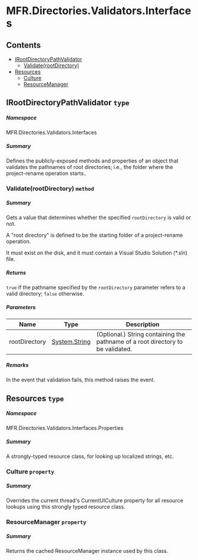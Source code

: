 <a name='assembly'></a>
# MFR.Directories.Validators.Interfaces

## Contents

- [IRootDirectoryPathValidator](#T-MFR-Directories-Validators-Interfaces-IRootDirectoryPathValidator 'MFR.Directories.Validators.Interfaces.IRootDirectoryPathValidator')
  - [Validate(rootDirectory)](#M-MFR-Directories-Validators-Interfaces-IRootDirectoryPathValidator-Validate-System-String- 'MFR.Directories.Validators.Interfaces.IRootDirectoryPathValidator.Validate(System.String)')
- [Resources](#T-MFR-Directories-Validators-Interfaces-Properties-Resources 'MFR.Directories.Validators.Interfaces.Properties.Resources')
  - [Culture](#P-MFR-Directories-Validators-Interfaces-Properties-Resources-Culture 'MFR.Directories.Validators.Interfaces.Properties.Resources.Culture')
  - [ResourceManager](#P-MFR-Directories-Validators-Interfaces-Properties-Resources-ResourceManager 'MFR.Directories.Validators.Interfaces.Properties.Resources.ResourceManager')

<a name='T-MFR-Directories-Validators-Interfaces-IRootDirectoryPathValidator'></a>
## IRootDirectoryPathValidator `type`

##### Namespace

MFR.Directories.Validators.Interfaces

##### Summary

Defines the publicly-exposed methods and properties of an object that
validates the pathnames of root directories; i.e., the folder where the
project-rename operation starts..

<a name='M-MFR-Directories-Validators-Interfaces-IRootDirectoryPathValidator-Validate-System-String-'></a>
### Validate(rootDirectory) `method`

##### Summary

Gets a value that determines whether the specified
`rootDirectory`
is valid or not.



A "root directory" is defined to be the starting folder of a
project-rename operation.



It must exist on the disk, and it must contain a Visual Studio
Solution (*.sln) file.

##### Returns

`true` if the pathname specified by the
`rootDirectory`
parameter refers to a valid directory;
`false`
otherwise.

##### Parameters

| Name | Type | Description |
| ---- | ---- | ----------- |
| rootDirectory | [System.String](http://msdn.microsoft.com/query/dev14.query?appId=Dev14IDEF1&l=EN-US&k=k:System.String 'System.String') | (Optional.) String containing the pathname of a root directory to be validated. |

##### Remarks

In the event that validation fails, this method raises the
[](#E-MFR-Directories-Validators-Interfaces-IRootDirectoryPathValidator-RootDirectoryInvalid 'MFR.Directories.Validators.Interfaces.IRootDirectoryPathValidator.RootDirectoryInvalid')
event.

<a name='T-MFR-Directories-Validators-Interfaces-Properties-Resources'></a>
## Resources `type`

##### Namespace

MFR.Directories.Validators.Interfaces.Properties

##### Summary

A strongly-typed resource class, for looking up localized strings, etc.

<a name='P-MFR-Directories-Validators-Interfaces-Properties-Resources-Culture'></a>
### Culture `property`

##### Summary

Overrides the current thread's CurrentUICulture property for all
  resource lookups using this strongly typed resource class.

<a name='P-MFR-Directories-Validators-Interfaces-Properties-Resources-ResourceManager'></a>
### ResourceManager `property`

##### Summary

Returns the cached ResourceManager instance used by this class.
